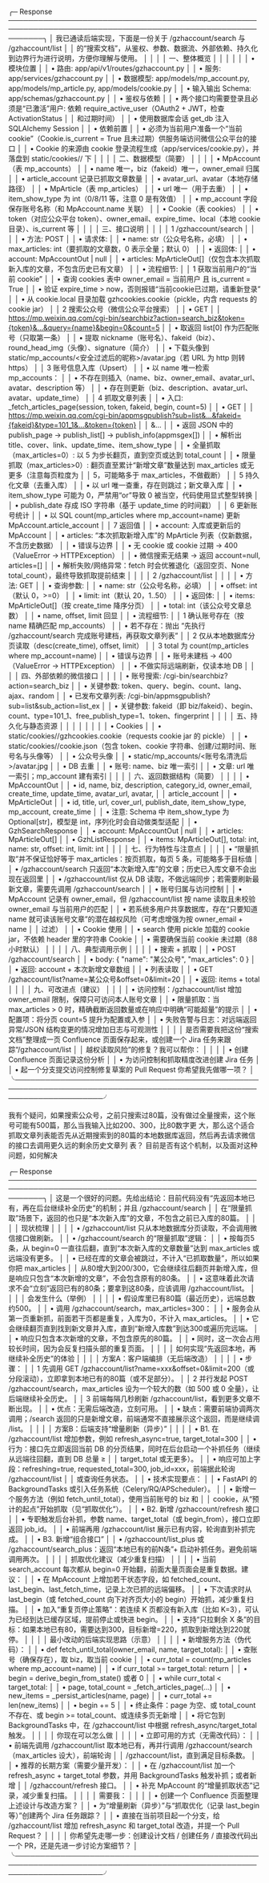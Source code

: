 ╭─ Response ───────────────────────────────────────────────────────────────────────────────────────────────────────────╮
│ 我已通读后端实现，下面是一份关于 /gzhaccount/search 与 /gzhaccount/list                                              │
│ 的“搜索文档”，从鉴权、参数、数据流、外部依赖、持久化到边界行为进行说明，方便你理解与使用。                           │
│                                                                                                                      │
│ 一、整体概览                                                                                                         │
│                                                                                                                      │
│                                                                                                                      │
│  • 模块位置                                                                                                          │
│     • 路由: app/api/v1/routes/gzhaccount.py                                                                          │
│     • 服务: app/services/gzhaccount.py                                                                               │
│     • 数据模型: app/models/mp_account.py, app/models/mp_article.py, app/models/cookie.py                             │
│     • 输入输出 Schema: app/schemas/gzhaccount.py                                                                     │
│  • 鉴权与依赖                                                                                                        │
│     • 两个接口均需要登录且必须是“已激活”用户: 依赖 require_active_user（OAuth2 + JWT，检查 ActivationStatus          │
│       和过期时间）                                                                                                   │
│     • 使用数据库会话 get_db 注入 SQLAlchemy Session                                                                  │
│  • 依赖前置                                                                                                          │
│     • 必须为当前用户准备一个“当前 cookie”（Cookie.is_current = True 且未过期）供服务端访问微信公众平台的接口         │
│     • Cookie 的来源由 cookie 登录流程生成（app/services/cookie.py），并落盘到 static/cookies// 下                    │
│                                                                                                                      │
│ 二、数据模型（简要）                                                                                                 │
│                                                                                                                      │
│  • MpAccount（表 mp_accounts）                                                                                       │
│     • name 唯一，biz（fakeid）唯一，owner_email 归属                                                                 │
│     • article_account 记录已抓取文章数量                                                                             │
│     • avatar_url、avatar（本地存储路径）                                                                             │
│  • MpArticle（表 mp_articles）                                                                                       │
│     • url 唯一（用于去重）                                                                                           │
│     • item_show_type 为 int（0/8/11 等，注意 0 是有效值）                                                            │
│     • mp_account 字段保存账号名称（和 MpAccount.name 关联）                                                          │
│  • Cookie（表 cookies）                                                                                              │
│     • token（对应公众平台 token）、owner_email、expire_time、local（本地 cookie 目录）、is_current 等                │
│                                                                                                                      │
│ 三、接口说明                                                                                                         │
│                                                                                                                      │
│  1 /gzhaccount/search                                                                                                │
│                                                                                                                      │
│  • 方法: POST                                                                                                        │
│  • 请求体:                                                                                                           │
│     • name: str（公众号名称，必填）                                                                                  │
│     • max_articles: int（要抓取的文章数，0 表示全量；默认 0）                                                        │
│  • 返回体:                                                                                                           │
│     • account: MpAccountOut | null                                                                                   │
│     • articles: MpArticleOut[]（仅包含本次抓取新入库的文章，不包含历史已有文章）                                     │
│  • 流程细节:                                                                                                         │
│     1 获取当前用户的“当前 cookie”                                                                                    │
│        • 查询 cookies 表中 owner_email = 当前用户 且 is_current = True                                               │
│        • 验证 expire_time > now，否则报错“当前cookie已过期，请重新登录”                                              │
│        • 从 cookie.local 目录加载 gzhcookies.cookie（pickle，内含 requests 的 cookie jar）                           │
│     2 搜索公众号（微信公众平台搜索）                                                                                 │
│        • GET                                                                                                         │
│          https://mp.weixin.qq.com/cgi-bin/searchbiz?action=search_biz&token={token}&...&query={name}&begin=0&count=5 │
│        • 取返回 list[0] 作为匹配账号（只取第一条）                                                                   │
│        • 提取 nickname（账号名）、fakeid（biz）、round_head_img（头像）、signature（简介）                           │
│        • 下载头像到 static/mp_accounts/<安全过滤后的昵称>/avatar.jpg（若 URL 为 http 则转 https）                    │
│     3 账号信息入库（Upsert）                                                                                         │
│        • 以 name 唯一检索 mp_accounts：                                                                              │
│           • 不存在则插入（name、biz、owner_email、avatar_url、avatar、description 等）                               │
│           • 存在则更新（biz、description、avatar_url、avatar、update_time）                                          │
│     4 抓取文章列表                                                                                                   │
│        • 入口: _fetch_articles_page(session, token, fakeid, begin, count=5)                                          │
│           • GET                                                                                                      │
│             https://mp.weixin.qq.com/cgi-bin/appmsgpublish?sub=list&...&fakeid={fakeid}&type=101_1&...&token={token} │
│             &...                                                                                                     │
│           • 返回 JSON 中的 publish_page -> publish_list[] -> publish_info(appmsgex[])                                │
│           • 解析出 title、cover、link、update_time、item_show_type                                                   │
│        • 全量抓取（max_articles=0）: 以 5 为步长翻页，直到空页或达到 total_count                                     │
│        • 限量抓取（max_articles>0）: 翻页直至累计“新增文章”数量达到 max_articles 或无更多（注意每页粒度为            │
│          5，可能略多于 max_articles，不做截断）                                                                      │
│     5 持久化文章（去重入库）                                                                                         │
│        • 以 url 唯一查重，存在则跳过；新文章入库                                                                     │
│        • item_show_type 可能为 0，严禁用“or”导致 0 被当空，代码使用显式整型转换                                      │
│        • publish_date 存成 ISO 字符串（基于 update_time 的时间戳）                                                   │
│     6 更新账号统计                                                                                                   │
│        • 以 SQL count(mp_articles where mp_account=name) 更新 MpAccount.article_account                              │
│     7 返回值                                                                                                         │
│        • account: 入库或更新后的 MpAccount                                                                           │
│        • articles: “本次抓取新增入库”的 MpArticle 列表（仅新数据，不含历史数据）                                     │
│  • 错误与边界                                                                                                        │
│     • 无 cookie 或 cookie 过期 -> 400（ValueError -> HTTPException）                                                 │
│     • 微信搜索无结果 -> 返回 account=null, articles=[]                                                               │
│     • 解析失败/网络异常：fetch 时会优雅退化（返回空页、None total_count），最终导致抓取提前结束                      │
│                                                                                                                      │
│  2 /gzhaccount/list                                                                                                  │
│                                                                                                                      │
│  • 方法: GET                                                                                                         │
│  • 查询参数:                                                                                                         │
│     • name: str（公众号名称，必填）                                                                                  │
│     • offset: int（默认 0，>=0）                                                                                     │
│     • limit: int（默认 20，1..50）                                                                                   │
│  • 返回体:                                                                                                           │
│     • items: MpArticleOut[]（按 create_time 降序分页）                                                               │
│     • total: int（该公众号文章总数）                                                                                 │
│     • name, offset, limit 回显                                                                                       │
│  • 流程细节:                                                                                                         │
│     1 确认账号存在（按 name 精确匹配 mp_accounts）                                                                   │
│        • 若不存在：抛出 “先执行 /gzhaccount/search 完成账号建档，再获取文章列表”                                     │
│     2 仅从本地数据库分页读取（desc(create_time), offset, limit）                                                     │
│     3 total 为 count(mp_articles where mp_account=name)                                                              │
│  • 错误与边界                                                                                                        │
│     • 账号未建档 -> 400（ValueError -> HTTPException）                                                               │
│     • 不做实际远端刷新，仅读本地 DB                                                                                  │
│                                                                                                                      │
│ 四、外部依赖的微信接口                                                                                               │
│                                                                                                                      │
│  • 账号搜索: /cgi-bin/searchbiz?action=search_biz                                                                    │
│     • 关键参数: token、query、begin、count、lang、ajax、random                                                       │
│  • 已发布文章列表: /cgi-bin/appmsgpublish?sub=list&sub_action=list_ex                                                │
│     • 关键参数: fakeid（即 biz/fakeid）、begin、count、type=101_1、free_publish_type=1、token、fingerprint           │
│                                                                                                                      │
│ 五、持久化与静态资源                                                                                                 │
│                                                                                                                      │
│                                                                                                                      │
│                                                                                                                      │
│  • Cookies                                                                                                           │
│     • static/cookies//gzhcookies.cookie（requests cookie jar 的 pickle）                                             │
│     • static/cookies//cookie.json（包含 token、cookie 字符串、创建/过期时间、账号名与头像等）                        │
│  • 公众号头像                                                                                                        │
│     • static/mp_accounts/<账号名清洗后>/avatar.jpg                                                                   │
│  • DB 去重                                                                                                           │
│     • 账号: name、biz 唯一索引                                                                                       │
│     • 文章: url 唯一索引；mp_account 建有索引                                                                        │
│                                                                                                                      │
│ 六、返回数据结构（简要）                                                                                             │
│                                                                                                                      │
│  • MpAccountOut                                                                                                      │
│     • id, name, biz, description, category_id, owner_email, create_time, update_time, avatar_url, avatar,            │
│       article_account                                                                                                │
│  • MpArticleOut                                                                                                      │
│     • id, title, url, cover_url, publish_date, item_show_type, mp_account, create_time                               │
│     • 注意: Schema 中 item_show_type 为 Optional[str]，模型是 int，序列化时会自动做类型适配                          │
│  • GzhSearchResponse                                                                                                 │
│     • account: MpAccountOut | null                                                                                   │
│     • articles: MpArticleOut[]                                                                                       │
│  • GzhListResponse                                                                                                   │
│     • items: MpArticleOut[], total: int, name: str, offset: int, limit: int                                          │
│                                                                                                                      │
│ 七、行为特性与注意点                                                                                                 │
│                                                                                                                      │
│  • “限量抓取”并不保证恰好等于 max_articles：按页抓取，每页 5 条，可能略多于目标值                                    │
│  • /gzhaccount/search 只返回“本次新增入库”的文章；历史已入库文章不会出现在返回里                                     │
│  • /gzhaccount/list 仅从 DB 读取，不做远端同步；若需要刷新最新文章，需要先调用 /gzhaccount/search                    │
│  • 账号归属与访问控制                                                                                                │
│     • MpAccount 记录有 owner_email，但 /gzhaccount/list 按 name 读取且未校验 owner_email 与当前用户的匹配            │
│     • 若系统多用户共享数据库，存在“只要知道 name 就可读该账号文章”的潜在越权风险（可考虑增强为按 owner_email + name  │
│       过滤）                                                                                                         │
│  • Cookie 使用                                                                                                       │
│     • search 使用 pickle 加载的 cookie jar，不依赖 header 里的字符串 Cookie                                          │
│     • 需要确保当前 cookie 未过期（88 小时默认）                                                                      │
│                                                                                                                      │
│ 八、典型调用示例                                                                                                     │
│                                                                                                                      │
│  • 搜索 + 抓取                                                                                                       │
│     • POST /gzhaccount/search                                                                                        │
│        • body: { "name": "某公众号", "max_articles": 0 }                                                             │
│        • 返回: account + 本次新增文章数组                                                                            │
│  • 列表读取                                                                                                          │
│     • GET /gzhaccount/list?name=某公众号&offset=0&limit=20                                                           │
│        • 返回: items + total                                                                                         │
│                                                                                                                      │
│ 九、可改进点（建议）                                                                                                 │
│                                                                                                                      │
│  • 访问控制：/gzhaccount/list 增加 owner_email 限制，保障只可访问本人账号文章                                        │
│  • 限量抓取：当 max_articles > 0 时，精确截断返回数量或在响应中明确“可能超量”的提示                                  │
│  • 配置项：将分页 count=5 提升为配置或入参                                                                           │
│  • 失败告警与日志：对远端返回异常/JSON 结构变更的情况增加日志与可观测性                                              │
│                                                                                                                      │
│ 是否需要我把这份“搜索文档”整理成一页 Confluence 页面保存起来，或创建一个 Jira 任务来跟踪“/gzhaccount/list            │
│ 越权读取风险”的修复？我可以帮你：                                                                                    │
│                                                                                                                      │
│  • 创建 Confluence 页面记录这份分析                                                                                  │
│  • 为访问控制和抓取精度改进创建 Jira 任务                                                                            │
│  • 起一个分支提交访问控制修复草案的 Pull Request 你希望我先做哪一项？                                                │
╰──────────────────────────────────────────────────────────────────────────────────────────────────────────────────────╯

>
我有个疑问，如果搜索公众号，之前只搜索过80篇，没有做过全量搜索，这个账号可能有500篇，那么当我输入比如200、300，比80数字更
大，那么这个适合抓取文章列表能否先从近期搜索到的80篇的本地数据库返回，然后再去请求微信的接口去调用更久远的剩余历史文章列
表？ 目前是否有这个机制，以及面对这种问题，如何解决

╭─ Response ───────────────────────────────────────────────────────────────────────────────────────────────────────────╮
│ 这是一个很好的问题。先给出结论：目前代码没有“先返回本地已有，再在后台继续补全历史”的机制；并且 /gzhaccount/search    │
│ 在“限量抓取”场景下，返回的也只是“本次新入库”的文章，不包含之前已入库的80篇。                                         │
│                                                                                                                      │
│ 现状梳理                                                                                                             │
│                                                                                                                      │
│  • /gzhaccount/list 只从本地数据库分页读取，不会调用微信接口做刷新。                                                 │
│  • /gzhaccount/search 的“限量抓取”逻辑：                                                                             │
│     • 按每页5条，从 begin=0 一直往后翻，直到“本次新入库的文章数量”达到 max_articles 或远端没有更多。                 │
│     • 已经在库的文章会被跳过，不计入“已抓取数量”，所以如果你把 max_articles                                          │
│       从80增大到200/300，它会继续往后翻页并新增入库，但是响应只包含“本次新增的文章”，不会包含原有的80条。            │
│     • 这意味着此次请求不会“立刻”返回已有的80条；要拿到这80条，应该调用 /gzhaccount/list。                            │
│                                                                                                                      │
│ 会发生什么（举例）                                                                                                   │
│                                                                                                                      │
│  • 假设库里已有80篇（最近历史），远端总数约500。                                                                     │
│  • 调用 /gzhaccount/search，max_articles=300：                                                                       │
│     • 服务会从第一页重新抓，前面若干页都是重复，入库为0，不计入 max_articles。                                       │
│     • 它会继续翻页直到找到新文章并入库，直到“新增入库数”到达300或遍历完远端。                                        │
│     • 响应只包含本次新增的文章，不包含原先的80篇。                                                                   │
│     • 同时，这一次会占用较长时间，因为会反复扫描头部的重复页面。                                                     │
│                                                                                                                      │
│ 如何实现“先返回本地，再继续补全历史”的体验                                                                           │
│                                                                                                                      │
│ 方案A：客户端编排（无后端改造）                                                                                      │
│                                                                                                                      │
│  • 步骤：                                                                                                            │
│     1 先调用 GET /gzhaccount/list?name=xxx&offset=0&limit=200（或分段滚动），立即拿到本地已有的80篇（或不足部分）。  │
│     2 并行发起 POST /gzhaccount/search，max_articles 设为一个较大的数（如 500 或 0 全量），让后端继续补全历史。      │
│     3 前端每隔几秒刷新 /gzhaccount/list，看到更多文章不断出现。                                                      │
│  • 优点：无需后端改造，立刻可用。                                                                                    │
│  • 缺点：需要前端协调两次调用；/search 返回的只是新增文章，前端通常不直接展示这个返回，而是继续调 /list。            │
│                                                                                                                      │
│ 方案B：后端支持“增量刷新（异步）”                                                                                    │
│                                                                                                                      │
│  • B1. 在 /gzhaccount/list 增加参数，例如 refresh_async=true, target_total=300                                       │
│     • 行为：接口先立即返回当前 DB 的分页结果，同时在后台启动一个补抓任务（继续从远端往回翻，直到 DB 总量 ≥           │
│       target_total 或无更多）。                                                                                      │
│     • 响应可加上字段：refreshing=true, requested_total=300, job_id=xxx，前端据此轮询 /gzhaccount/list                │
│       或查询任务状态。                                                                                               │
│     • 技术实现要点：                                                                                                 │
│        • FastAPI 的 BackgroundTasks 或引入任务系统（Celery/RQ/APScheduler）。                                        │
│        • 新增一个服务方法（例如 fetch_until_total），使用当前账号的 biz 和                                           │
│          cookie，从“预计的起点”开始抓取（见“抓取优化”）。                                                            │
│  • B2. 新增 /gzhaccount/refresh 接口                                                                                 │
│     • 专职触发后台补抓，参数 name、target_total（或 begin_from），接口立即返回 job_id。                              │
│     • 前端再用 /gzhaccount/list 展示已有内容，轮询直到补抓完成。                                                     │
│  • B3. 新增“组合接口”                                                                                                │
│     • /gzhaccount/list_plus 或 /gzhaccount/search_plus：返回“本地已有的前N条”+ 启动补抓任务。避免前端调用两次。      │
│                                                                                                                      │
│ 抓取优化建议（减少重复扫描）                                                                                         │
│                                                                                                                      │
│  • 当前 search_account 每次都从 begin=0 开始翻，前面大量页面会是重复数据。建议：                                     │
│     • 在 MpAccount 上增加若干状态字段，如 fetched_count、last_begin、last_fetch_time，记录上次已抓的远端偏移。       │
│     • 下次请求时从 last_begin（或 fetched_count 向下对齐页大小的 begin）开始抓，减少重复扫描。                       │
│     • 加入“重复页停止策略”：若连续 K 页都没有新入库（比如 K=3），可认为已经到达已缓存区域，提前停止或快进 begin。    │
│     • 支持“只拉剩余 X 条”的目标：如果本地已有80，需要达到300，目标新增=220，抓取到新增达到220就停。                  │
│                                                                                                                      │
│ 最小改动的后端实现思路（示意）                                                                                       │
│                                                                                                                      │
│  • 新增服务方法（伪代码）：                                                                                          │
│     • def fetch_until_total(owner_email, name, target_total):                                                        │
│        • 查账号（确保存在），取 biz，取当前 cookie                                                                   │
│        • curr_total = count(mp_articles where mp_account=name)                                                       │
│        • if curr_total >= target_total: return                                                                       │
│        • begin = derive_begin_from_state() 或者 0                                                                    │
│        • while curr_total < target_total:                                                                            │
│           • page, total_count = _fetch_articles_page(...)                                                            │
│           • new_items = _persist_articles(name, page)                                                                │
│           • curr_total += len(new_items)                                                                             │
│           • begin += 5                                                                                               │
│           • 终止条件：page 为空、或 total_count 不存在、或 begin >= total_count、或连续多页无新增                    │
│  • 将它包到 BackgroundTasks 中，在 /gzhaccount/list 中根据 refresh_async/target_total 触发。                         │
│                                                                                                                      │
│ 你现在可以怎么做                                                                                                     │
│                                                                                                                      │
│  • 立即可用的方式（无需改代码）：                                                                                    │
│     • 前端先调用 /gzhaccount/list 取本地已有，再并行调用 /gzhaccount/search（max_articles 设大），前端轮询           │
│       /gzhaccount/list，直到满足目标条数。                                                                           │
│  • 推荐的长期方案（需要少量开发）：                                                                                  │
│     • 在 /gzhaccount/list 加一个 refresh_async + target_total 参数，并用 BackgroundTasks 触发补抓；或者新增          │
│       /gzhaccount/refresh 接口。                                                                                     │
│     • 补充 MpAccount 的“增量抓取状态”记录，减少重复扫描。                                                            │
│                                                                                                                      │
│ 需要我：                                                                                                             │
│                                                                                                                      │
│  • 创建一个 Confluence 页面整理上述设计与改造方案？                                                                  │
│  • 为“增量刷新（异步）”与“抓取优化（记录 last_begin 等）”创建两个 Jira 任务跟踪？                                    │
│  • 直接在当前项目起一个分支，给 /gzhaccount/list 增加 refresh_async 和 target_total 改造，并提一个 Pull Request？    │
│                                                                                                                      │
│ 你希望先走哪一步：创建设计文档 / 创建任务 / 直接改代码出一个 PR，还是先进一步讨论方案细节？                          │
╰──────────────────────────────────────────────────────────────────────────────────────────────────────────────────────╯